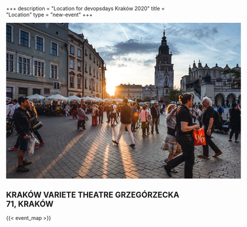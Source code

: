 +++
description = "Location for devopsdays Kraków 2020"
title = "Location"
type = "new-event"
+++
<div class="row">
 <div class="col">
  <img alt="Kraków" src="/events/2020-krakow/dodkrakow-photo.jpg" style="max-width: 40rem;margin-right:auto;margin-left: auto;"/>
 </div>
 <div class="col">
 <div>
 <h2>KRAKÓW VARIETE THEATRE GRZEGÓRZECKA 71, KRAKÓW</h2>
 </div>

 {{< event_map >}}
 </div>
</div>
